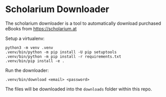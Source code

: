 # Scholarium Downloader

The scholarium downloader is a tool to automatically
download purchased eBooks from https://scholarium.at

Setup a virtualenv:

    python3 -m venv .venv
    .venv/bin/python -m pip install -U pip setuptools
    .venv/bin/python -m pip install -r requirements.txt
    .venv/bin/pip install -e .

Run the downloader:

    .venv/bin/download <email> <password>

The files will be downloaded into the `downloads` folder within this repo.
